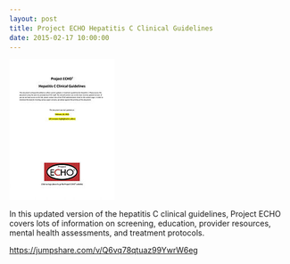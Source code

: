 ```yaml
---
layout: post
title: Project ECHO Hepatitis C Clinical Guidelines
date: 2015-02-17 10:00:00
---
```


![](/assets/images/project-echo-hepatitis-c-clinical-guidelines.jpg)

In this updated version of the hepatitis C clinical guidelines, Project ECHO covers lots of information on screening, education, provider resources, mental health assessments, and treatment protocols.

<https://jumpshare.com/v/Q6vq78qtuaz99YwrW6eg>